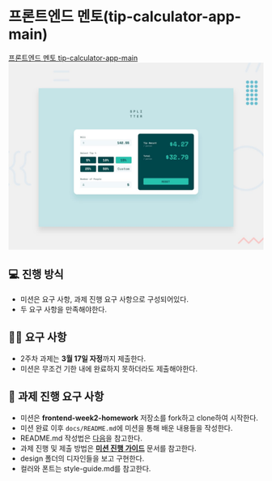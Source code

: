 # 프론트엔드 멘토(tip-calculator-app-main)

[프론트엔드 멘토 tip-calculator-app-main](https://www.frontendmentor.io/challenges/tip-calculator-app-ugJNGbJUX)
<img src="./design/desktop-preview.jpg"/>

## 💻 진행 방식

- 미션은 요구 사항, 과제 진행 요구 사항으로 구성되어있다.
- 두 요구 사항을 만족해야한다.

## 🧑‍💻 요구 사항

- 2주차 과제는 **3월 17일 자정**까지 제출한다.
- 미션은 무조건 기한 내에 완료하지 못하더라도 제출해야한다.

## 🚀 과제 진행 요구 사항

- 미션은 **frontend-week2-homework** 저장소를 fork하고 clone하여 시작한다.
- 미션 완료 이후 `docs/README.md`에 미션을 통해 배운 내용들을 작성한다.
- README.md 작성법은 [다음](https://commonmark.org/help/)을 참고한다.
- 과제 진행 및 제출 방법은 **[미션 진행 가이드](https://www.notion.so/f0571981555d4509839b9db8d5382162?pvs=21)** 문서를 참고한다.
- design 폴더의 디자인들을 보고 구현한다.
- 컬러와 폰트는 style-guide.md를 참고한다.
